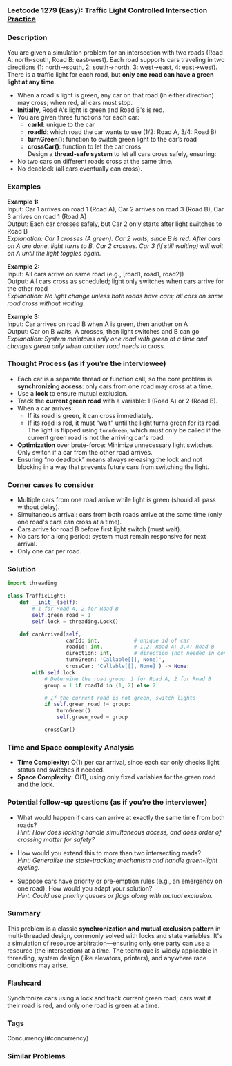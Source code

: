 ### Leetcode 1279 (Easy): Traffic Light Controlled Intersection [Practice](https://leetcode.com/problems/traffic-light-controlled-intersection)

### Description  
You are given a simulation problem for an intersection with two roads (Road A: north-south, Road B: east-west). Each road supports cars traveling in two directions (1: north→south, 2: south→north, 3: west→east, 4: east→west). There is a traffic light for each road, but **only one road can have a green light at any time**.  
- When a road's light is green, any car on that road (in either direction) may cross; when red, all cars must stop.
- **Initially**, Road A's light is green and Road B's is red.
- You are given three functions for each car:  
  - **carId**: unique to the car  
  - **roadId**: which road the car wants to use (1/2: Road A, 3/4: Road B)  
  - **turnGreen()**: function to switch green light to the car’s road  
  - **crossCar()**: function to let the car cross  
Design a **thread-safe system** to let all cars cross safely, ensuring:  
- No two cars on different roads cross at the same time.  
- No deadlock (all cars eventually can cross).  

### Examples  

**Example 1:**  
Input: Car 1 arrives on road 1 (Road A), Car 2 arrives on road 3 (Road B), Car 3 arrives on road 1 (Road A)  
Output: Each car crosses safely, but Car 2 only starts after light switches to Road B  
*Explanation: Car 1 crosses (A green). Car 2 waits, since B is red. After cars on A are done, light turns to B, Car 2 crosses. Car 3 (if still waiting) will wait on A until the light toggles again.*

**Example 2:**  
Input: All cars arrive on same road (e.g., [road1, road1, road2])  
Output: All cars cross as scheduled; light only switches when cars arrive for the other road  
*Explanation: No light change unless both roads have cars; all cars on same road cross without waiting.*

**Example 3:**  
Input: Car arrives on road B when A is green, then another on A  
Output: Car on B waits, A crosses, then light switches and B can go  
*Explanation: System maintains only one road with green at a time and changes green only when another road needs to cross.*

### Thought Process (as if you’re the interviewee)  
- Each car is a separate thread or function call, so the core problem is **synchronizing access**: only cars from one road may cross at a time.
- Use a **lock** to ensure mutual exclusion.
- Track the **current green road** with a variable: 1 (Road A) or 2 (Road B).
- When a car arrives:
  - If its road is green, it can cross immediately.
  - If its road is red, it must “wait” until the light turns green for its road. The light is flipped using `turnGreen`, which must only be called if the current green road is not the arriving car's road.
- **Optimization** over brute-force: Minimize unnecessary light switches. Only switch if a car from the other road arrives.
- Ensuring “no deadlock” means always releasing the lock and not blocking in a way that prevents future cars from switching the light.

### Corner cases to consider  
- Multiple cars from one road arrive while light is green (should all pass without delay).
- Simultaneous arrival: cars from both roads arrive at the same time (only one road's cars can cross at a time).
- Cars arrive for road B before first light switch (must wait).
- No cars for a long period: system must remain responsive for next arrival.
- Only one car per road.

### Solution

```python
import threading

class TrafficLight:
    def __init__(self):
        # 1 for Road A, 2 for Road B
        self.green_road = 1
        self.lock = threading.Lock()

    def carArrived(self, 
                   carId: int,           # unique id of car
                   roadId: int,          # 1,2: Road A; 3,4: Road B
                   direction: int,       # direction (not needed in control logic)
                   turnGreen: 'Callable[[], None]',
                   crossCar: 'Callable[[], None]') -> None:
        with self.lock:
            # Determine the road group: 1 for Road A, 2 for Road B
            group = 1 if roadId in (1, 2) else 2

            # If the current road is not green, switch lights
            if self.green_road != group:
                turnGreen()
                self.green_road = group

            crossCar()
```

### Time and Space complexity Analysis  

- **Time Complexity:** O(1) per car arrival, since each car only checks light status and switches if needed.
- **Space Complexity:** O(1), using only fixed variables for the green road and the lock.

### Potential follow-up questions (as if you’re the interviewer)  

- What would happen if cars can arrive at exactly the same time from both roads?  
  *Hint: How does locking handle simultaneous access, and does order of crossing matter for safety?*

- How would you extend this to more than two intersecting roads?  
  *Hint: Generalize the state-tracking mechanism and handle green-light cycling.*

- Suppose cars have priority or pre-emption rules (e.g., an emergency on one road). How would you adapt your solution?  
  *Hint: Could use priority queues or flags along with mutual exclusion.*

### Summary
This problem is a classic **synchronization and mutual exclusion pattern** in multi-threaded design, commonly solved with locks and state variables. It's a simulation of resource arbitration—ensuring only one party can use a resource (the intersection) at a time. The technique is widely applicable in threading, system design (like elevators, printers), and anywhere race conditions may arise.


### Flashcard
Synchronize cars using a lock and track current green road; cars wait if their road is red, and only one road is green at a time.

### Tags
Concurrency(#concurrency)

### Similar Problems

